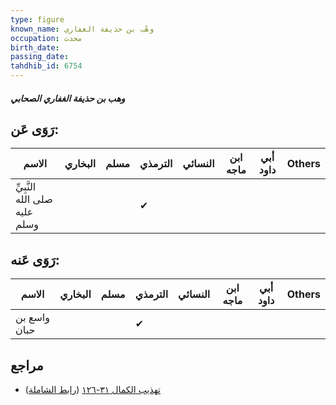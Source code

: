 ```yaml
---
type: figure
known_name: وهْب بن حذيفة الغفاري
occupation: محدث
birth_date:
passing_date:
tahdhib_id: 6754
---
```

##### وهب بن حذيفة الغفاري الصحابي

## رَوَى عَن:
| الاسم                         | البخاري | مسلم | الترمذي | النسائي | ابن ماجه | أبي داود | Others |
| ----------------------------- | ------- | ---- | ------- | ------- | -------- | -------- | ------ |
| النَّبِيِّ صلى الله عليه وسلم |         |      | ✔       |         |          |          |        |
## رَوَى عَنه:
| الاسم        | البخاري | مسلم | الترمذي | النسائي | ابن ماجه | أبي داود | Others |
| ------------ | ------- | ---- | ------- | ------- | -------- | -------- | ------ |
| واسع بن حبان |         |      | ✔       |         |          |          |        |
## مراجع
- [تهذيب الكمال ٣١-١٢٦](obsidian://open?vault=Tahdhib-al-Kamal&file=Figures/٦٧٥٤-وهب%20بن%20حذيفة%20الغفاري%20الصحابي) ([رابط الشاملة](https://shamela.ws/book/3722/16674))